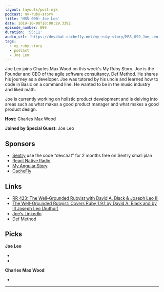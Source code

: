 ```yaml
---
layout: layouts/post.njk
podcast: my-ruby-story
title: 'MRS 099: Joe Leo'
date: 2019-10-08T10:00:29.339Z
episode_number: 099
duration: '55:11'
audio_url: 'https://devchat.cachefly.net/my-ruby-story/MRS_099_Joe_Leo.mp3'
tags:
  - my_ruby_story
  - podcast
  - Joe Leo
---
```

Joe Leo joins Charles Max Wood on this week's My Ruby Story. Joe is the Founder and CEO of the agile software consultancy, Def Method. He shares his journey as a developer. Joe was tutored by his uncle and learned how to code in Basic on a command line. He wanted to be in the music industry and liked math. 

Joe is currently working on holistic product development and is delving into areas such as what makes a good product manager and what makes a good product design.





**Host:** Charles Max Wood

**Joined by Special Guest:** Joe Leo

## Sponsors

* [Sentry](https://sentry.io/) use the code “devchat” for 2 months free on Sentry small plan
* [React Native Radio](https://devchat.tv/react-native-radio/)
* [My Angular Story ](https://devchat.tv/my-angular-story/)
* [CacheFly](https://www.cachefly.com/)

## Links

* [RR 423: The Well-Grounded Rubyist with David A. Black & Joseph Leo III](https://devchat.tv/ruby-rogues/rr-423-the-well-grounded-rubyist-with-david-a-black-joseph-leo-iii/)
* [The Well-Grounded Rubyist: Covers Ruby 1.9.1 by David A. Black and by  III Joseph Leo (Author)](https://www.amazon.com/dp/1617295213/ref=asc_df_16172952135976143?tag=shopz0d-20&ascsubtag=shopzilla_mp_1299-20;15704197495970985165310080302008005&creative=395261&creativeASIN=1617295213&linkCode=asn%20joe%20leo)
* [Joe's LinkedIn](https://www.linkedin.com/in/jleo3/)
* [Def Method](www.defmethod.com)

## Picks

**Joe Leo**

* 
* 

**Charles Max Wood**

* 

- - -
